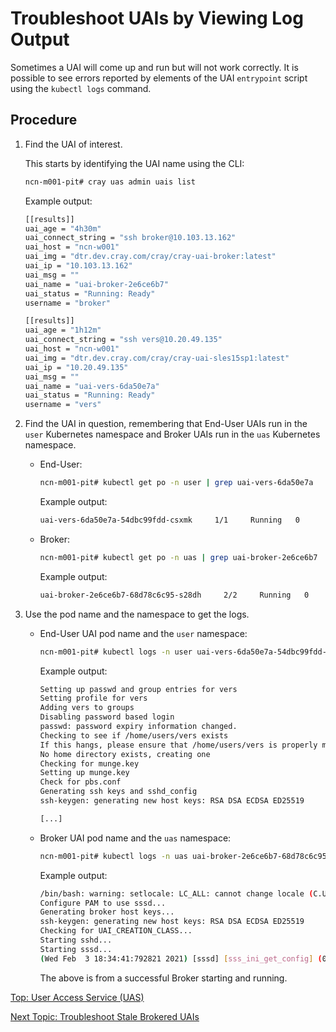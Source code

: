 # Troubleshoot UAIs by Viewing Log Output

Sometimes a UAI will come up and run but will not work correctly. It is possible to see errors reported by elements of the UAI `entrypoint` script using the `kubectl logs` command.

## Procedure

1. Find the UAI of interest.

   This starts by identifying the UAI name using the CLI:

   ```bash
   ncn-m001-pit# cray uas admin uais list
   ```

   Example output:

   ```bash
   [[results]]
   uai_age = "4h30m"
   uai_connect_string = "ssh broker@10.103.13.162"
   uai_host = "ncn-w001"
   uai_img = "dtr.dev.cray.com/cray/cray-uai-broker:latest"
   uai_ip = "10.103.13.162"
   uai_msg = ""
   uai_name = "uai-broker-2e6ce6b7"
   uai_status = "Running: Ready"
   username = "broker"

   [[results]]
   uai_age = "1h12m"
   uai_connect_string = "ssh vers@10.20.49.135"
   uai_host = "ncn-w001"
   uai_img = "dtr.dev.cray.com/cray/cray-uai-sles15sp1:latest"
   uai_ip = "10.20.49.135"
   uai_msg = ""
   uai_name = "uai-vers-6da50e7a"
   uai_status = "Running: Ready"
   username = "vers"
   ```

1. Find the UAI in question, remembering that End-User UAIs run in the `user` Kubernetes namespace and Broker UAIs run in the `uas` Kubernetes namespace.

   * End-User:

     ```bash
     ncn-m001-pit# kubectl get po -n user | grep uai-vers-6da50e7a
     ```

     Example output:

     ```bash
     uai-vers-6da50e7a-54dbc99fdd-csxmk     1/1     Running   0          76m
     ```

   * Broker:

     ```bash
     ncn-m001-pit# kubectl get po -n uas | grep uai-broker-2e6ce6b7
     ```

     Example output:

     ```bash
     uai-broker-2e6ce6b7-68d78c6c95-s28dh     2/2     Running   0          4h34m
     ```

1. Use the pod name and the namespace to get the logs.

   * End-User UAI pod name and the `user` namespace:

     ```bash
     ncn-m001-pit# kubectl logs -n user uai-vers-6da50e7a-54dbc99fdd-csxmk uai-vers-6da50e7a
     ```

     Example output:

     ```bash
     Setting up passwd and group entries for vers
     Setting profile for vers
     Adding vers to groups
     Disabling password based login
     passwd: password expiry information changed.
     Checking to see if /home/users/vers exists
     If this hangs, please ensure that /home/users/vers is properly mounted/working on the host of this pod
     No home directory exists, creating one
     Checking for munge.key
     Setting up munge.key
     Check for pbs.conf
     Generating ssh keys and sshd_config
     ssh-keygen: generating new host keys: RSA DSA ECDSA ED25519

     [...]
     ```

   * Broker UAI pod name and the `uas` namespace:

     ```bash
     ncn-m001-pit# kubectl logs -n uas uai-broker-2e6ce6b7-68d78c6c95-s28dh uai-broker-2e6ce6b7
     ```

     Example output:

     ```bash
     /bin/bash: warning: setlocale: LC_ALL: cannot change locale (C.UTF-8)
     Configure PAM to use sssd...
     Generating broker host keys...
     ssh-keygen: generating new host keys: RSA DSA ECDSA ED25519
     Checking for UAI_CREATION_CLASS...
     Starting sshd...
     Starting sssd...
     (Wed Feb  3 18:34:41:792821 2021) [sssd] [sss_ini_get_config] (0x0020): Config merge error: Directory /etc/sssd/conf.d does not exist.
     ```

     The above is from a successful Broker starting and running.

[Top: User Access Service (UAS)](index.md)

[Next Topic: Troubleshoot Stale Brokered UAIs](Troubleshoot_Stale_Brokered_UAIs.md)
